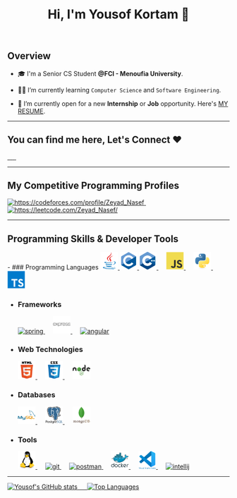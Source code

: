 <h1 style="text-align:center;">Hi, I'm Yousof Kortam 👋</h1>

<br>

## Overview

- 🎓 I'm a Senior CS Student **@FCI - Menoufia University**.

- 🧑‍🎓 I’m currently learning `Computer Science` and `Software Engineering`.

- 📂 I’m currently open for a new **Internship** or **Job** opportunity. Here's [MY RESUME](http://bit.ly/kortam-resume).

---

## You can find me here, Let's Connect ❤️

<p>
    <a href="https://www.linkedin.com/in/yousofkortam/">
        <img alt="" src="https://img.shields.io/badge/Linkedin-0b66c3?style=flat&logo=linkedin&logoColor=white"/>
    </a>
    <a href="mailto:yousofkortam@gmail.com">
        <img alt="" src="https://img.shields.io/badge/Gmail-e34033?style=flat&logo=Gmail&logoColor=white"/>
    </a>
    <a href="https://www.facebook.com/yousofkortam">
        <img alt="" src="https://img.shields.io/badge/facebook-3982e4?style=flat&logo=facebook&logoColor=white"/>
    </a>
    <a href="https://www.instagram.com/yousofkortam/">
        <img alt="" src="https://img.shields.io/badge/Instagram-e4405f?style=flat&logo=Instagram&logoColor=white"/>
    </a>
    <a href="https://twitter.com/yousofkortam">
        <img alt="" src="https://img.shields.io/badge/Twitter-1da1f2?style=flat&logo=Twitter&logoColor=white"/>
    </a>
    <a href="https://t.me/yousofkortam">
        <img alt="" src="https://img.shields.io/badge/Telegram-1a8ad5?style=flat&logo=Telegram&logoColor=white"/>
    </a>
</p>

---

## My Competitive Programming Profiles
<p>
    <a href="https://codeforces.com/profile/yousofkortam" target="blank">
        <img style="text-align:center;" src="https://raw.githubusercontent.com/rahuldkjain/github-profile-readme-generator/master/src/images/icons/Social/codeforces.svg" alt="https://codeforces.com/profile/Zeyad_Nasef" height="40" width="40" />
    </a>
    &emsp;
    <a href="https://leetcode.com/kortam/" target="blank">
        <img style="text-align:center;" src="https://raw.githubusercontent.com/rahuldkjain/github-profile-readme-generator/master/src/images/icons/Social/leet-code.svg" alt="https://leetcode.com/Zeyad_Nasef/" height="35" width="30" />
    </a>
</p>

---

<h2>Programming Skills & Developer Tools</h2>
- ### Programming Languages
  <a href="https://www.java.com" target="_blank" rel="noreferrer">
      <img src="https://raw.githubusercontent.com/devicons/devicon/master/icons/java/java-original.svg" alt="java" width="40" height="40"/>
  </a>
  <a href="https://www.w3schools.com/c/" target="_blank" rel="noreferrer">
      <img src="https://raw.githubusercontent.com/devicons/devicon/master/icons/c/c-original.svg" alt="cplusplus" width="40" height="40"/>
  </a> 
  <a href="https://www.w3schools.com/cpp/" target="_blank" rel="noreferrer">
      <img src="https://raw.githubusercontent.com/devicons/devicon/master/icons/cplusplus/cplusplus-original.svg" alt="cplusplus" width="40" height="40"/>
  </a> 
  &emsp; 
  <a href="https://developer.mozilla.org/en-US/docs/Web/JavaScript" target="_blank" rel="noreferrer">
      <img src="https://raw.githubusercontent.com/devicons/devicon/master/icons/javascript/javascript-original.svg" alt="javascript" width="40" height="40"/>
  </a> 
  &emsp; 
  <a href="https://www.python.org" target="_blank" rel="noreferrer">
      <img src="https://raw.githubusercontent.com/devicons/devicon/master/icons/python/python-original.svg" alt="python" width="40" height="40"/>
  </a>
  &emsp; 
  <a href="https://www.typescriptlang.org/" target="_blank" rel="noreferrer">
      <img src="https://raw.githubusercontent.com/devicons/devicon/master/icons/typescript/typescript-original.svg" alt="typescript" width="40" height="40"/>
  </a>

- ### Frameworks
    <a href="https://spring.io/" target="_blank" rel="noreferrer">
        <img src="https://www.vectorlogo.zone/logos/springio/springio-icon.svg" alt="spring" width="40" height="40"/>
    </a>
    &emsp; 
    <a href="https://expressjs.com" target="_blank" rel="noreferrer">
        <img src="https://raw.githubusercontent.com/devicons/devicon/master/icons/express/express-original-wordmark.svg" alt="express" width="40" height="40"/>
    </a>
    &emsp; 
    <a href="https://angular.io" target="_blank" rel="noreferrer">
        <img src="https://angular.io/assets/images/logos/angular/angular.svg" alt="angular" width="40" height="40"/> 
    </a>

- ### Web Technologies
    <a href="https://www.w3.org/html/" target="_blank" rel="noreferrer">
        <img src="https://raw.githubusercontent.com/devicons/devicon/master/icons/html5/html5-original-wordmark.svg" alt="html5" width="40" height="40"/>
    </a>
    &emsp; 
    <a href="https://www.w3schools.com/css/" target="_blank" rel="noreferrer">
        <img src="https://raw.githubusercontent.com/devicons/devicon/master/icons/css3/css3-original-wordmark.svg" alt="css3" width="40" height="40"/>
    </a>
    &emsp; 
    <a href="https://www.w3schools.com/nodejs/" target="_blank" rel="noreferrer">
        <img src="https://raw.githubusercontent.com/devicons/devicon/master/icons/nodejs/nodejs-original-wordmark.svg" alt="css3" width="40" height="40"/>
    </a>

- ### Databases
    <a href="https://www.mysql.com/" target="_blank" rel="noreferrer">
        <img src="https://raw.githubusercontent.com/devicons/devicon/master/icons/mysql/mysql-original-wordmark.svg" alt="mysql" width="40" height="40"/>
    </a>
    &emsp; 
    <a href="https://www.postgresql.org" target="_blank" rel="noreferrer">
        <img src="https://raw.githubusercontent.com/devicons/devicon/master/icons/postgresql/postgresql-original-wordmark.svg" alt="postgresql" width="40" height="40"/>
    </a>
    &emsp; 
    <a href="https://www.w3schools.com/mongodb/" target="_blank" rel="noreferrer">
        <img src="https://raw.githubusercontent.com/devicons/devicon/master/icons/mongodb/mongodb-original-wordmark.svg" alt="css3" width="40" height="40"/>
    </a>

- ### Tools
    <a href="https://www.linux.org/" target="_blank" rel="noreferrer">
        <img src="https://raw.githubusercontent.com/devicons/devicon/master/icons/linux/linux-original.svg" alt="linux" width="40" height="40"/>
    </a>
    &emsp; 
    <a href="https://git-scm.com/" target="_blank" rel="noreferrer">
        <img src="https://www.vectorlogo.zone/logos/git-scm/git-scm-icon.svg" alt="git" width="40" height="40"/>
    </a>
    &emsp; 
    <a href="https://postman.com" target="_blank" rel="noreferrer">
        <img src="https://www.vectorlogo.zone/logos/getpostman/getpostman-icon.svg" alt="postman" width="40" height="40"/>
    </a>
    &emsp; 
    <a href="https://www.docker.com/" target="_blank" rel="noreferrer">
        <img src="https://raw.githubusercontent.com/devicons/devicon/master/icons/docker/docker-original-wordmark.svg" alt="docker" width="40" height="40"/>
    </a>
    &emsp; 
    <a href="https://code.visualstudio.com/" target="_blank" rel="noreferrer">
        <img src="https://raw.githubusercontent.com/devicons/devicon/master/icons/vscode/vscode-original-wordmark.svg" alt="vscode" width="40" height="40"/>
    </a>
    &emsp; 
    <a href="https://www.jetbrains.com/idea/" target="_blank" rel="noreferrer">
        <img src="https://upload.wikimedia.org/wikipedia/commons/9/9c/IntelliJ_IDEA_Icon.svg" alt="intellij" width="40" height="40"/>
    </a>

---

<p>
  <a href="https://github.com/yousofkortam">
    <img src="https://github-readme-stats.vercel.app/api?username=yousofkortam&show_icons=true&theme=radical" alt="Yousof's GitHub stats" height="195">
    &emsp; 
    <img src="https://github-readme-stats.vercel.app/api/top-langs/?username=yousofkortam&layout=compact&theme=radical" alt="Top Languages" height="195">
  </a>
</p>
